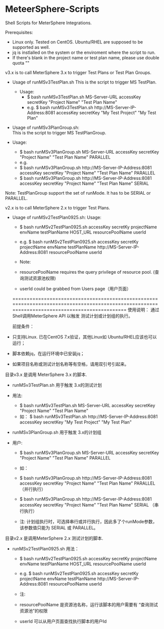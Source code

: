 # MeteerSphere-Scripts
Shell Scripts for MeterSphere Integrations. 

Prerequisites:
 - Linux only. Tested on CentOS. Ubuntu/RHEL are supposed to be supported as well. 
 - jq is instlalled on the system or the enviroment where the script to run. 
 - If there's blank in the project name or test plan name, please use double quota ""

v3.x is to call MeterSphere 3.x to trigger Test Plans or Test Plan Groups. 
- Usage of runMSv3TestPlan.sh
  This is the script to trigger MS TestPlan.
  - Usage:
    -   $ bash runMSv3TestPlan.sh MS-Server-URL accessKey secretKey "Project Name" "Test Plan Name"
     -  e.g.
        $ bash runMSv3TestPlan.sh http://MS-Server-IP-Address:8081  accessKey secretKey "My Test Project" "My Test Plan"
  
- Usage of runMSv3PlanGroup.sh:  
  This is the script to trigger MS TestPlanGroup.
 -  Usage:
    -  $ bash runMSv3PlanGroup.sh  MS-Server-URL accessKey secretKey "Project Name" "Test Plan Name" PARALLEL
    -  e.g.
     -  $ bash runMSv3PlanGroup.sh   http://MS-Server-IP-Address:8081 accessKey secretKey "Project Name" "Test Plan Name" PARALLEL
     - $ bash runMSv3PlanGroup.sh   http://MS-Server-IP-Address:8081 accessKey secretKey "Project Name" "Test Plan Name" SERIAL

   Note: TestPlanGroup support the set of runMode. It has to be SERIAL or PARALLEL. 
  
v2.x is to call MeterSphere 2.x to trigger Test Plans.
- Usage of runMSv2TestPlan0925.sh: 
  Usage:
   - $ bash runMSv2TestPlan0925.sh accessKey secretKy projectName envName testPlanName HOST_URL resourcePoolName userId
   - e.g. $ bash runMSv2TestPlan0925.sh accessKey secretKy projectName envName testPlanName http://MS-Server-IP-Address:8081 resourcePoolName userId

   - Note: 
    - resourcePoolName requires the query privilege of resource pool. (查询测试资源池权限)
    - userId could be grabbed from Users page（用户页面）
      
   ==============================================================================================================================================
   使用说明：
   通过Shell调用MeterSphere API 以触发 测试计划或计划组的执行。
  
   前提条件：
 - 只支持Linux. 已在CentOS 7.x验证，其他Linux如 Ubuntu/RHEL应该也可以运行；
 - 脚本依赖jq，在运行环境中已安装jq；
 - 如果项目名称或测试计划名称等有空格，请用双引号引起来。

目录v3.x 是调用 MeterSphere 3.x 的脚本. 
-  runMSv3TestPlan.sh 用于触发 3.x的测试计划
  - 用法:
    -   $ bash runMSv3TestPlan.sh MS-Server-URL accessKey secretKey "Project Name" "Test Plan Name"
     -  如：
        $ bash runMSv3TestPlan.sh http://MS-Server-IP-Address:8081  accessKey secretKey "My Test Project" "My Test Plan"
  
- runMSv3PlanGroup.sh 用于触发 3.x的计划组
 -  用户:
    -  $ bash runMSv3PlanGroup.sh  MS-Server-URL accessKey secretKey "Project Name" "Test Plan Name" PARALLEL
    -  如：
     - $ bash runMSv3PlanGroup.sh   http://MS-Server-IP-Address:8081 accessKey secretKey "Project Name" "Test Plan Name" PARALLEL  （并行执行）
     - $ bash runMSv3PlanGroup.sh   http://MS-Server-IP-Address:8081 accessKey secretKey "Project Name" "Test Plan Name" SERIAL （串行执行）

    - 注: 计划组执行时，可选择串行或并行执行，因此多了个runMode参数，该参数值只能为 SERIAL 或 PARALLEL。
  
目录v2.x 是调用MeterSphere 2.x 测试计划的脚本.
- runMSv2TestPlan0925.sh 用法：
   - $ bash runMSv2TestPlan0925.sh accessKey secretKy projectName envName testPlanName HOST_URL resourcePoolName userId
   - e.g. $ bash runMSv2TestPlan0925.sh accessKey secretKy projectName envName testPlanName http://MS-Server-IP-Address:8081 resourcePoolName userId

   - 注: 
    - resourcePoolName 是资源池名称，运行该脚本的用户需要有 “查询测试资源池”的权限
    - userId 可以从用户页面查找执行脚本的用户Id
